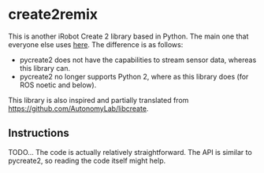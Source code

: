 create2remix
============

This is another iRobot Create 2 library based in Python. The main one that
everyone else uses
[here](https://github.com/MomsFriendlyRobotCompany/pycreate2). The difference is
as follows:

- pycreate2 does not have the capabilities to stream sensor data, whereas this
  library can.
- pycreate2 no longer supports Python 2, where as this library does (for ROS
  noetic and below).

This library is also inspired and partially translated from https://github.com/AutonomyLab/libcreate. 

Instructions
------------

TODO... The code is actually relatively straightforward. The API is similar to
pycreate2, so reading the code itself might help.
